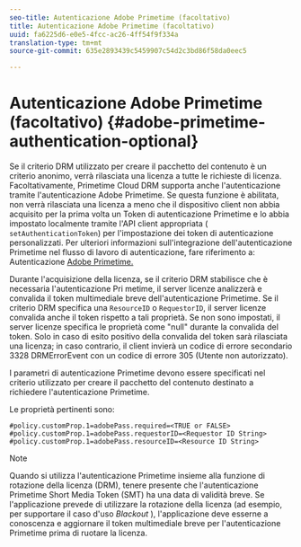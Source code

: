 ```yaml
---
seo-title: Autenticazione Adobe Primetime (facoltativo)
title: Autenticazione Adobe Primetime (facoltativo)
uuid: fa6225d6-e0e5-4fcc-ac26-4ff54f9f334a
translation-type: tm+mt
source-git-commit: 635e2893439c5459907c54d2c3bd86f58da0eec5

---
```



# Autenticazione Adobe Primetime (facoltativo) {#adobe-primetime-authentication-optional}

Se il criterio DRM utilizzato per creare il pacchetto del contenuto è un criterio anonimo, verrà rilasciata una licenza a tutte le richieste di licenza. Facoltativamente, Primetime Cloud DRM supporta anche l&#39;autenticazione tramite l&#39;autenticazione Adobe Primetime. Se questa funzione è abilitata, non verrà rilasciata una licenza a meno che il dispositivo client non abbia acquisito per la prima volta un Token di autenticazione Primetime e lo abbia impostato localmente tramite l&#39;API client appropriata ( `setAuthenticationToken`) per l&#39;impostazione dei token di autenticazione personalizzati. Per ulteriori informazioni sull&#39;integrazione dell&#39;autenticazione Primetime nel flusso di lavoro di autenticazione, fare riferimento a: Autenticazione [Adobe Primetime.](https://tve.helpdocsonline.com/home)

Durante l&#39;acquisizione della licenza, se il criterio DRM stabilisce che è necessaria l&#39;autenticazione Pri metime, il server licenze analizzerà e convalida il token multimediale breve dell&#39;autenticazione Primetime. Se il criterio DRM specifica una `ResourceID` o `RequestorID`, il server licenze convalida anche il token rispetto a tali proprietà. Se non sono impostati, il server licenze specifica le proprietà come &quot;null&quot; durante la convalida del token. Solo in caso di esito positivo della convalida del token sarà rilasciata una licenza; in caso contrario, il client invierà un codice di errore secondario 3328 DRMErrorEvent con un codice di errore 305 (Utente non autorizzato).

I parametri di autenticazione Primetime devono essere specificati nel criterio utilizzato per creare il pacchetto del contenuto destinato a richiedere l&#39;autenticazione Primetime.

Le proprietà pertinenti sono:

```
#policy.customProp.1=adobePass.required=<TRUE or FALSE> 
#policy.customProp.1=adobePass.requestorID=<Requestor ID String> 
#policy.customProp.1=adobePass.resourceID=<Resource ID String>
```

>[!NOTE]
>
>Quando si utilizza l&#39;autenticazione Primetime insieme alla funzione di rotazione della licenza (DRM), tenere presente che l&#39;autenticazione Primetime Short Media Token (SMT) ha una data di validità breve. Se l&#39;applicazione prevede di utilizzare la rotazione della licenza (ad esempio, per supportare il caso d&#39;uso *Blackout* ), l&#39;applicazione deve esserne a conoscenza e aggiornare il token multimediale breve per l&#39;autenticazione Primetime prima di ruotare la licenza.
